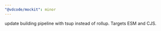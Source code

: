 ```yaml
---
"@vdcode/mockit": minor
---
```


update building pipeline with tsup instead of rollup. Targets ESM and CJS.
